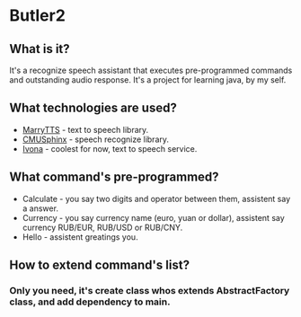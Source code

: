 # Butler2
<h2>What is it?</h2>
<p>It's a recognize speech assistant that executes pre-programmed commands and outstanding audio response. It's a project for learning java, by my self.</p>
<h2>What technologies are used?</h2>
<ul>
<li><a href="http://mary.dfki.de/">MarryTTS</a> - text to speech library.</li>
<li><a href="http://cmusphinx.sourceforge.net/">CMUSphinx</a> - speech recognize library.</a></li>
<li><a href="https://www.ivona.com/">Ivona</a> - coolest for now, text to speech service.</li>
</ul>
<h2>What command's pre-programmed?</h2>
<ul>
<li>Calculate - you say two digits and operator between them, assistent say a answer.</li>
<li>Currency - you say currency name (euro, yuan or dollar), assistent say currency RUB/EUR, RUB/USD or RUB/CNY.</li>
<li>Hello - assistent greatings you.</li>
</ul>
<h2>How to extend command's list?<h3>
<p>Only you need, it's create class whos extends AbstractFactory  class, and add dependency to main.</p>
